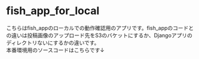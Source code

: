 # fish_app_for_local  
こちらはfish_appのローカルでの動作確認用のアプリです。fish_appのコードとの違いは投稿画像のアップロード先をS3のバケットにするか、Djangoアプリのディレクトリないにするかの違いです。  
本番環境用のソースコードはこちらです↓  
